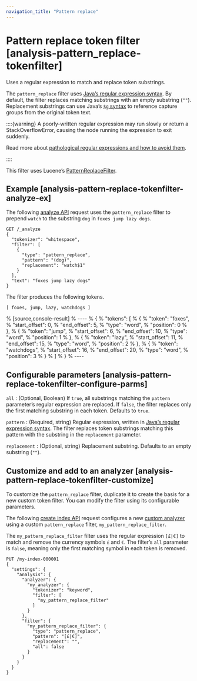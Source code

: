 ```yaml
---
navigation_title: "Pattern replace"
---
```


# Pattern replace token filter [analysis-pattern_replace-tokenfilter]


Uses a regular expression to match and replace token substrings.

The `pattern_replace` filter uses [Java’s regular expression syntax](https://docs.oracle.com/javase/8/docs/api/java/util/regex/Pattern.md). By default, the filter replaces matching substrings with an empty substring (`""`). Replacement substrings can use Java’s [`$g` syntax](https://docs.oracle.com/javase/8/docs/api/java/util/regex/Matcher.md#appendReplacement-java.lang.StringBuffer-java.lang.String-) to reference capture groups from the original token text.

::::{warning} 
A poorly-written regular expression may run slowly or return a StackOverflowError, causing the node running the expression to exit suddenly.

Read more about [pathological regular expressions and how to avoid them](https://www.regular-expressions.info/catastrophic.md).

::::


This filter uses Lucene’s [PatternReplaceFilter](https://lucene.apache.org/core/10_1_0/analysis/common/org/apache/lucene/analysis/pattern/PatternReplaceFilter.md).

## Example [analysis-pattern-replace-tokenfilter-analyze-ex]

The following [analyze API](indices-analyze.md) request uses the `pattern_replace` filter to prepend `watch` to the substring `dog` in `foxes jump lazy dogs`.

```console
GET /_analyze
{
  "tokenizer": "whitespace",
  "filter": [
    {
      "type": "pattern_replace",
      "pattern": "(dog)",
      "replacement": "watch$1"
    }
  ],
  "text": "foxes jump lazy dogs"
}
```

The filter produces the following tokens.

```text
[ foxes, jump, lazy, watchdogs ]
```

% [source,console-result]
% ----
% {
%   "tokens": [
%     {
%       "token": "foxes",
%       "start_offset": 0,
%       "end_offset": 5,
%       "type": "word",
%       "position": 0
%     },
%     {
%       "token": "jump",
%       "start_offset": 6,
%       "end_offset": 10,
%       "type": "word",
%       "position": 1
%     },
%     {
%       "token": "lazy",
%       "start_offset": 11,
%       "end_offset": 15,
%       "type": "word",
%       "position": 2
%     },
%     {
%       "token": "watchdogs",
%       "start_offset": 16,
%       "end_offset": 20,
%       "type": "word",
%       "position": 3
%     }
%   ]
% }
% ----


## Configurable parameters [analysis-pattern-replace-tokenfilter-configure-parms]

`all`
:   (Optional, Boolean) If `true`, all substrings matching the `pattern` parameter’s regular expression are replaced. If `false`, the filter replaces only the first matching substring in each token. Defaults to `true`.

`pattern`
:   (Required, string) Regular expression, written in [Java’s regular expression syntax](https://docs.oracle.com/javase/8/docs/api/java/util/regex/Pattern.md). The filter replaces token substrings matching this pattern with the substring in the `replacement` parameter.

`replacement`
:   (Optional, string) Replacement substring. Defaults to an empty substring (`""`).


## Customize and add to an analyzer [analysis-pattern-replace-tokenfilter-customize]

To customize the `pattern_replace` filter, duplicate it to create the basis for a new custom token filter. You can modify the filter using its configurable parameters.

The following [create index API](indices-create-index.md) request configures a new [custom analyzer](analysis-custom-analyzer.md) using a custom `pattern_replace` filter, `my_pattern_replace_filter`.

The `my_pattern_replace_filter` filter uses the regular expression `[£|€]` to match and remove the currency symbols `£` and `€`. The filter’s `all` parameter is `false`, meaning only the first matching symbol in each token is removed.

```console
PUT /my-index-000001
{
  "settings": {
    "analysis": {
      "analyzer": {
        "my_analyzer": {
          "tokenizer": "keyword",
          "filter": [
            "my_pattern_replace_filter"
          ]
        }
      },
      "filter": {
        "my_pattern_replace_filter": {
          "type": "pattern_replace",
          "pattern": "[£|€]",
          "replacement": "",
          "all": false
        }
      }
    }
  }
}
```


